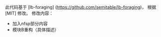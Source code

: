 此代码基于 [lb-foraging] (https://github.com/semitable/lb-foraging)，
根据 [MIT] 修改。
修改内容：
- 加入nfsp部分内容
- 模块B重构（具体描述）

